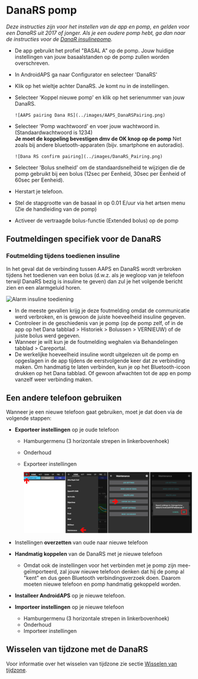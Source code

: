# DanaRS pomp

*Deze instructies zijn voor het instellen van de app en pomp, en gelden voor een DanaRS uit 2017 of jonger. Als je een oudere pomp hebt, ga dan naar de instructies voor de [DanaR insulinepomp](./DanaR-Insulin-Pump).*

* De app gebruikt het profiel "BASAL A" op de pomp. Jouw huidige instellingen van jouw basaalstanden op de pomp zullen worden overschreven.

* In AndroidAPS ga naar Configurator en selecteer 'DanaRS'

* Klik op het wieltje achter DanaRS. Je komt nu in de instellingen.

* Selecteer 'Koppel nieuwe pomp' en klik op het serienummer van jouw DanaRS.
  
      ![AAPS pairing Dana RS](../images/AAPS_DanaRSPairing.png)
      

* Selecteer 'Pomp wachtwoord' en voer jouw wachtwoord in. (Standaardwachtwoord is 1234)   
  **Je moet de koppeling bevestigen dmv de OK knop op de pomp** Net zoals bij andere bluetooth-apparaten (bijv. smartphone en autoradio).
  
      ![Dana RS confirm pairing](../images/DanaRS_Pairing.png)
      

* Selecteer 'Bolus snelheid' om de standaardsnelheid te wijzigen die de pomp gebruikt bij een bolus (12sec per Eenheid, 30sec per Eenheid of 60sec per Eenheid).

* Herstart je telefoon.

* Stel de stapgrootte van de basaal in op 0.01 E/uur via het artsen menu (Zie de handleiding van de pomp)

* Activeer de vertraagde bolus-functie (Extended bolus) op de pomp

## Foutmeldingen specifiek voor de DanaRS

### Foutmelding tijdens toedienen insuline

In het geval dat de verbinding tussen AAPS en DanaRS wordt verbroken tijdens het toedienen van een bolus (d.w.z. als je wegloop van je telefoon terwijl DanaRS bezig is insuline te geven) dan zul je het volgende bericht zien en een alarmgeluid horen.

![Alarm insuline toediening](../images/DanaRS_Error_bolus.png)

* In de meeste gevallen krijg je deze foutmelding omdat de communicatie werd verbroken, en is gewoon de juiste hoeveelheid insuline gegeven.
* Controleer in de geschiedenis van je pomp (op de pomp zelf, of in de app op het Dana tabblad > Historiek > Bolussen > VERNIEUW) of de juiste bolus werd gegeven.
* Wanneer je wilt kun je de foutmelding weghalen via Behandelingen tabblad > Careportal.
* De werkelijke hoeveelheid insuline wordt uitgelezen uit de pomp en opgeslagen in de app tijdens de eerstvolgende keer dat ze verbinding maken. Om handmatig te laten verbinden, kun je op het Bluetooth-icoon drukken op het Dana tabblad. Of gewoon afwachten tot de app en pomp vanzelf weer verbinding maken.

## Een andere telefoon gebruiken

Wanneer je een nieuwe telefoon gaat gebruiken, moet je dat doen via de volgende stappen:

* **Exporteer instellingen** op je oude telefoon
  
  * Hamburgermenu (3 horizontale strepen in linkerbovenhoek)
  * Onderhoud
  * Exporteer instellingen
    
    ![Exporteer AAPS instellingen](../images/AAPS_ExportSettings.png)

* Instellingen **overzetten** van oude naar nieuwe telefoon

* **Handmatig koppelen** van de DanaRS met je nieuwe telefoon 
  * Omdat ook de instellingen voor het verbinden met je pomp zijn mee-geïmporteerd, zal jouw nieuwe telefoon denken dat hij de pomp al "kent" en dus geen Bluetooth verbindingsverzoek doen. Daarom moeten nieuwe telefoon en pomp handmatig gekoppeld worden.
* **Installeer AndroidAPS** op je nieuwe telefoon.
* **Importeer instellingen** op je nieuwe telefoon 
  * Hamburgermenu (3 horizontale strepen in linkerbovenhoek)
  * Onderhoud
  * Importeer instellingen

## Wisselen van tijdzone met de DanaRS

Voor informatie over het wisselen van tijdzone zie sectie [Wisselen van tijdzone](../Usage/Timezone-traveling.md#insight).
